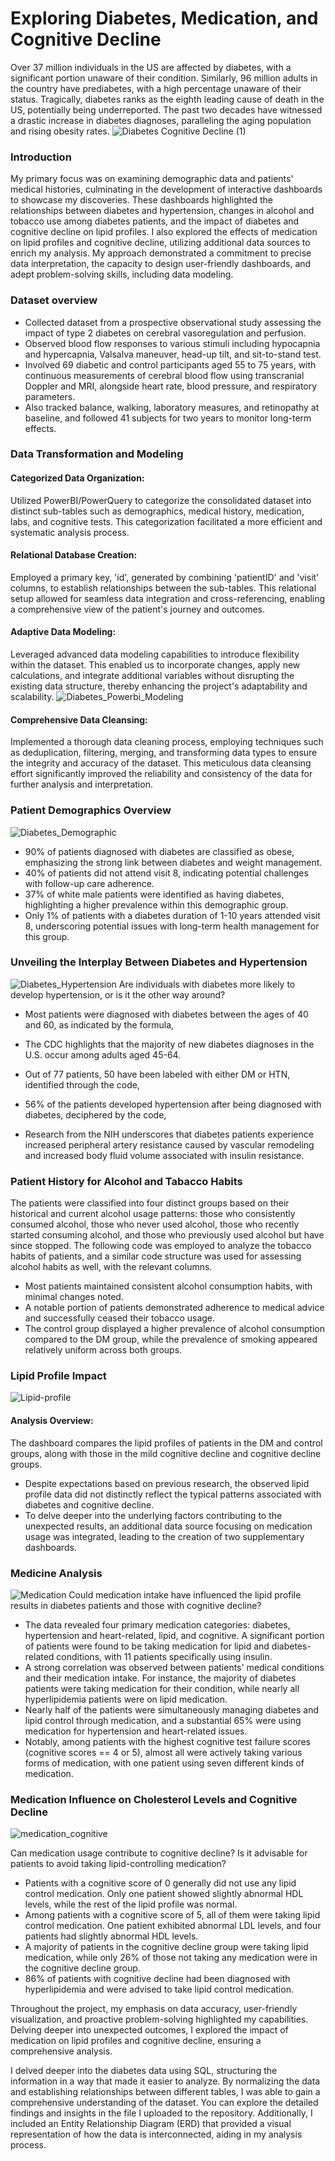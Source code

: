 # Exploring Diabetes, Medication, and Cognitive Decline

Over 37 million individuals in the US are affected by diabetes, with a significant portion unaware of their condition. Similarly, 96 million adults in the country have prediabetes, with a high percentage unaware of their status. Tragically, diabetes ranks as the eighth leading cause of death in the US, potentially being underreported. The past two decades have witnessed a drastic increase in diabetes diagnoses, paralleling the aging population and rising obesity rates.
![Diabetes   Cognitive Decline (1)](https://github.com/KrishnaVidja/DiabetesData_SQL_PowerBI/assets/106781881/82e73cbc-d30f-4bbe-9050-72224a9bf7ac)

### Introduction
My primary focus was on examining demographic data and patients' medical histories, culminating in the development of interactive dashboards to showcase my discoveries. These dashboards highlighted the relationships between diabetes and hypertension, changes in alcohol and tobacco use among diabetes patients, and the impact of diabetes and cognitive decline on lipid profiles. I also explored the effects of medication on lipid profiles and cognitive decline, utilizing additional data sources to enrich my analysis. My approach demonstrated a commitment to precise data interpretation, the capacity to design user-friendly dashboards, and adept problem-solving skills, including data modeling.

### Dataset overview
* Collected dataset from a prospective observational study assessing the impact of type 2 diabetes on cerebral vasoregulation and perfusion.
* Observed blood flow responses to various stimuli including hypocapnia and hypercapnia, Valsalva maneuver, head-up tilt, and sit-to-stand test.
* Involved 69 diabetic and control participants aged 55 to 75 years, with continuous measurements of cerebral blood flow using transcranial Doppler and MRI, alongside heart rate, blood pressure, and respiratory parameters.
* Also tracked balance, walking, laboratory measures, and retinopathy at baseline, and followed 41 subjects for two years to monitor long-term effects.
  
### Data Transformation and Modeling 

#### Categorized Data Organization: 
Utilized PowerBI/PowerQuery to categorize the consolidated dataset into distinct sub-tables such as demographics, medical history, medication, labs, and cognitive tests. This categorization facilitated a more efficient and systematic analysis process.
#### Relational Database Creation:
Employed a primary key, 'id', generated by combining 'patientID' and 'visit' columns, to establish relationships between the sub-tables. This relational setup allowed for seamless data integration and cross-referencing, enabling a comprehensive view of the patient's journey and outcomes.
#### Adaptive Data Modeling:
Leveraged advanced data modeling capabilities to introduce flexibility within the dataset. This enabled us to incorporate changes, apply new calculations, and integrate additional variables without disrupting the existing data structure, thereby enhancing the project's adaptability and scalability.
![Diabetes_Powerbi_Modeling](https://github.com/KrishnaVidja/DiabetesData_SQL_PowerBI/assets/106781881/7c1b6a16-dffd-4775-86f3-8977792e6678)

#### Comprehensive Data Cleansing: 
Implemented a thorough data cleaning process, employing techniques such as deduplication, filtering, merging, and transforming data types to ensure the integrity and accuracy of the dataset. This meticulous data cleansing effort significantly improved the reliability and consistency of the data for further analysis and interpretation.

### Patient Demographics Overview
![Diabetes_Demographic](https://github.com/KrishnaVidja/DiabetesData_SQL_PowerBI/assets/106781881/3d220327-217e-4b9e-9591-d5aa6b6249b7)
* 90% of patients diagnosed with diabetes are classified as obese, emphasizing the strong link between diabetes and weight management.
* 40% of patients did not attend visit 8, indicating potential challenges with follow-up care adherence.
* 37% of white male patients were identified as having diabetes, highlighting a higher prevalence within this demographic group.
* Only 1% of patients with a diabetes duration of 1-10 years attended visit 8, underscoring potential issues with long-term health management for this group.

### Unveiling the Interplay Between Diabetes and Hypertension
![Diabetes_Hypertension](https://github.com/KrishnaVidja/DiabetesData_SQL_PowerBI/assets/106781881/f57df36f-afcc-42aa-9430-b0e4365cf428)
Are individuals with diabetes more likely to develop hypertension, or is it the other way around?
* Most patients were diagnosed with diabetes between the ages of 40 and 60, as indicated by the formula,

* The CDC highlights that the majority of new diabetes diagnoses in the U.S. occur among adults aged 45-64.
* Out of 77 patients, 50 have been labeled with either DM or HTN, identified through the code, 

* 56% of the patients developed hypertension after being diagnosed with diabetes, deciphered by the code,

* Research from the NIH underscores that diabetes patients experience increased peripheral artery resistance caused by vascular remodeling and increased body fluid volume associated with insulin resistance.

### Patient History for Alcohol and Tabacco Habits

The patients were classified into four distinct groups based on their historical and current alcohol usage patterns: those who consistently consumed alcohol, those who never used alcohol, those who recently started consuming alcohol, and those who previously used alcohol but have since stopped. 
The following code was employed to analyze the tobacco habits of patients, and a similar code structure was used for assessing alcohol habits as well, with the relevant columns.

* Most patients maintained consistent alcohol consumption habits, with minimal changes noted. 
* A notable portion of patients demonstrated adherence to medical advice and successfully ceased their tobacco usage. 
* The control group displayed a higher prevalence of alcohol consumption compared to the DM group, while the prevalence of smoking appeared relatively uniform across both groups.

### Lipid Profile Impact
![Lipid-profile](https://github.com/KrishnaVidja/DiabetesData_SQL_PowerBI/assets/106781881/775cc86f-d785-4302-af57-9864b3c11107)

#### Analysis Overview: 
The dashboard compares the lipid profiles of patients in the DM and control groups, along with those in the mild cognitive decline and cognitive decline groups.
* Despite expectations based on previous research, the observed lipid profile data did not distinctly reflect the typical patterns associated with diabetes and cognitive decline. 
* To delve deeper into the underlying factors contributing to the unexpected results, an additional data source focusing on medication usage was integrated, leading to the creation of two supplementary dashboards.

### Medicine Analysis
![Medication](https://github.com/KrishnaVidja/DiabetesData_SQL_PowerBI/assets/106781881/b4cbeb36-8419-4933-a4ba-a2a39176f0db)
Could medication intake have influenced the lipid profile results in diabetes patients and those with cognitive decline?
* The data revealed four primary medication categories: diabetes, hypertension and heart-related, lipid, and cognitive. A significant portion of patients were found to be taking medication for lipid and diabetes-related conditions, with 11 patients specifically using insulin.
* A strong correlation was observed between patients' medical conditions and their medication intake. For instance, the majority of diabetes patients were taking medication for their condition, while nearly all hyperlipidemia patients were on lipid medication.
* Nearly half of the patients were simultaneously managing diabetes and lipid control through medication, and a substantial 65% were using medication for hypertension and heart-related issues.
* Notably, among patients with the highest cognitive test failure scores (cognitive scores == 4 or 5), almost all were actively taking various forms of medication, with one patient using seven different kinds of medication.

### Medication Influence on Cholesterol Levels and Cognitive Decline
![medication_cognitive](https://github.com/KrishnaVidja/DiabetesData_SQL_PowerBI/assets/106781881/282ffbe3-07c8-4934-af61-af459af91885)

Can medication usage contribute to cognitive decline? 
Is it advisable for patients to avoid taking lipid-controlling medication?
* Patients with a cognitive score of 0 generally did not use any lipid control medication. Only one patient showed slightly abnormal HDL levels, while the rest of the lipid profile was normal.
* Among patients with a cognitive score of 5, all of them were taking lipid control medication. One patient exhibited abnormal LDL levels, and four patients had slightly abnormal HDL levels.
* A majority of patients in the cognitive decline group were taking lipid medication, while only 26% of those not taking any medication were in the cognitive decline group.
* 86% of patients with cognitive decline had been diagnosed with hyperlipidemia and were advised to take lipid control medication.

Throughout the project, my emphasis on data accuracy, user-friendly visualization, and proactive problem-solving highlighted my capabilities. Delving deeper into unexpected outcomes, I explored the impact of medication on lipid profiles and cognitive decline, ensuring a comprehensive analysis.

I delved deeper into the diabetes data using SQL, structuring the information in a way that made it easier to analyze. By normalizing the data and establishing relationships between different tables, I was able to gain a comprehensive understanding of the dataset. You can explore the detailed findings and insights in the file I uploaded to the repository. Additionally, I included an Entity Relationship Diagram (ERD) that provided a visual representation of how the data is interconnected, aiding in my analysis process.




